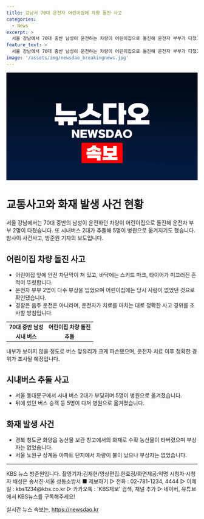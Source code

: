 ```yaml
---
title: 강남서 70대 운전자 어린이집에 차량 돌진 사고
categories:
  - News
excerpt: >
  서울 강남에서 70대 중반 남성이 운전하는 차량이 어린이집으로 돌진해 운전자 부부가 다쳤고, 시내버스 2대가 충돌하여 5명이 병원으로 이송됐습니다. 또한 경북에서는 농산물 창고와 아파트 단지에서 화재가 발생해 큰 피해가 발생했습니다. 사고 경위는 조사 중이며, KBS 방준원 기자가 전해드립니다. (150자)
feature_text: >
  서울 강남에서 70대 중반 남성이 운전하는 차량이 어린이집으로 돌진해 운전자 부부가 다쳤고, 시내버스 2대가 충돌하여 5명이 병원으로 이송됐습니다. 또한 경북에서는 농산물 창고와 아파트 단지에서 화재가 발생해 큰 피해가 발생했습니다. 사고 경위는 조사 중이며, KBS 방준원 기자가 전해드립니다. (150자)
image: '/assets/img/newsdao_breakingnews.jpg'
---
```


<p><img src="/assets/img/newsdao_breakingnews.jpg" alt="cryptoinkorea 속보" /></p>

<h1>교통사고와 화재 발생 사건 현황</h1>

<p data-ke-size="size16">서울 강남에서는 70대 중반의 남성이 운전하던 차량이 어린이집으로 돌진해 운전자 부부 2명이 다쳤습니다. 또 시내버스 2대가 추돌해 5명이 병원으로 옮겨지기도 했습니다. 밤사이 사건사고, 방준원 기자의 보도입니다.</p>

<h2 data-ke-size="size26">어린이집 차량 돌진 사고</h2>

<ul>
  <li>어린이집 앞에 안전 차단막이 쳐 있고, 바닥에는 스키드 마크, 타이어가 미끄러진 흔적이 뚜렷합니다.</li>
  <li>운전자 부부 2명이 다수 부상을 입었으며 어린이집에는 당시 사람이 없었던 것으로 확인됐습니다.</li>
  <li>경찰은 음주 운전은 아니라며, 운전자가 치료를 마치는 대로 정확한 사고 경위를 조사할 방침입니다.</li>
</ul>

<table>
  <tr>
    <td style="text-align: center; height: 17px;"><b>70대 중반 남성</b></td>
    <td style="text-align: center; height: 17px;"><b>어린이집 차량 돌진</b></td>
  </tr>
  <tr>
    <td style="text-align: center; height: 17px;"><b>시내 버스</b></td>
    <td style="text-align: center; height: 17px;"><b>추돌</b></td>
  </tr>
</table>

<p data-ke-size="size16">내부가 보이지 않을 정도로 버스 앞유리가 크게 파손됐으며, 운전자 치료 이후 정확한 경위가 조사될 예정입니다.</p>

<h2 data-ke-size="size26">시내버스 추돌 사고</h2>

<ul>
  <li>서울 동대문구에서 시내 버스 2대가 부딪히며 5명이 병원으로 옮겨졌습니다.</li>
  <li>뒤에 있던 버스 승객 등 5명이 다쳐 병원으로 옮겨졌습니다.</li>
</ul>

<h2 data-ke-size="size26">화재 발생 사건</h2>

<ul>
  <li>경북 청도군 화양읍 농산물 보관 창고에서의 화재로 수확 농산물이 타버렸으며 부상자는 없었습니다.</li>
  <li>서울 노원구 상계동 아파트 단지에서 차량이 불이 났으나 부상자는 없었습니다.</li>
</ul>

<hr>

<p data-ke-size="size16">KBS 뉴스 방준원입니다. 촬영기자:김재현/영상편집:한효정/화면제공:익명 시청자·시청자 배성은 송서진·서울 성동소방서 ■ 제보하기 ▷ 전화 : 02-781-1234, 4444 ▷ 이메일 : kbs1234@kbs.co.kr ▷ 카카오톡 : 'KBS제보' 검색, 채널 추가 ▷ 네이버, 유튜브에서 KBS뉴스를 구독해주세요!</p>
실시간 뉴스 속보는, <a href="https://newsdao.kr" rel="dofollow">https://newsdao.kr</a>


